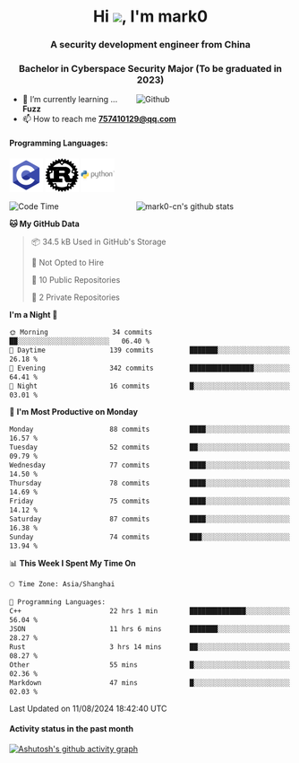 <h1 align="center">Hi <img src="https://raw.githubusercontent.com/iampavangandhi/iampavangandhi/master/gifs/Hi.gif" width="30px">, I'm mark0</h1>

<h3 align="center">A security development engineer from China</h3>
<h3 align="center">Bachelor in Cyberspace Security Major (To be graduated in 2023)</h3>

<img width="55%" align="right" alt="Github" src="https://raw.githubusercontent.com/onimur/.github/master/.resources/git-header.svg" />

<!-- - 🔭 I’m currently working on **vKarma Webapp** -->
<!-- - 💬 Ask me about ... **Web Develpoment** -->
<!-- - 😄 Employement ... **Open for intern opportunities** -->
<!-- - ⚡ Fun fact ... **Anime**❤ -->
- 🌱 I’m currently learning ... **Fuzz**
- 📫 How to reach me **757410129@qq.com**
<!-- - 📨 Or reach me **757410129@qq.com** -->

<h4>Programming Languages: </h4>
<p align="left">
 <img style="margin: auto;" src="https://raw.githubusercontent.com/sachinverma53121/sachinverma53121/master/icons/c.png" alt=c width="60" height="60"/>
 <img style="margin: auto;" src="https://raw.githubusercontent.com/mark0-cn/blog_img/master/img/202309031232124.png" alt=cplusplus width="60" height="60"/>
 <img style="margin: auto;" src="https://raw.githubusercontent.com/sachinverma53121/sachinverma53121/master/icons/python.png" alt=python width="60" height="60"/>
</p>


<img width="55%" align="right" alt="mark0-cn's github stats" src="https://github-readme-stats.vercel.app/api?username=mark0-cn&show_icons=true&hide_border=true" />

<!--START_SECTION:waka-->
![Code Time](http://img.shields.io/badge/Code%20Time-2%2C433%20hrs%2054%20mins-blue)

**🐱 My GitHub Data** 

> 📦 34.5 kB Used in GitHub's Storage 
 > 
> 🚫 Not Opted to Hire
 > 
> 📜 10 Public Repositories 
 > 
> 🔑 2 Private Repositories 
 > 
**I'm a Night 🦉** 

```text
🌞 Morning                34 commits          ██░░░░░░░░░░░░░░░░░░░░░░░   06.40 % 
🌆 Daytime                139 commits         ███████░░░░░░░░░░░░░░░░░░   26.18 % 
🌃 Evening                342 commits         ████████████████░░░░░░░░░   64.41 % 
🌙 Night                  16 commits          █░░░░░░░░░░░░░░░░░░░░░░░░   03.01 % 
```
📅 **I'm Most Productive on Monday** 

```text
Monday                   88 commits          ████░░░░░░░░░░░░░░░░░░░░░   16.57 % 
Tuesday                  52 commits          ██░░░░░░░░░░░░░░░░░░░░░░░   09.79 % 
Wednesday                77 commits          ████░░░░░░░░░░░░░░░░░░░░░   14.50 % 
Thursday                 78 commits          ████░░░░░░░░░░░░░░░░░░░░░   14.69 % 
Friday                   75 commits          ████░░░░░░░░░░░░░░░░░░░░░   14.12 % 
Saturday                 87 commits          ████░░░░░░░░░░░░░░░░░░░░░   16.38 % 
Sunday                   74 commits          ███░░░░░░░░░░░░░░░░░░░░░░   13.94 % 
```


📊 **This Week I Spent My Time On** 

```text
🕑︎ Time Zone: Asia/Shanghai

💬 Programming Languages: 
C++                      22 hrs 1 min        ██████████████░░░░░░░░░░░   56.04 % 
JSON                     11 hrs 6 mins       ███████░░░░░░░░░░░░░░░░░░   28.27 % 
Rust                     3 hrs 14 mins       ██░░░░░░░░░░░░░░░░░░░░░░░   08.27 % 
Other                    55 mins             █░░░░░░░░░░░░░░░░░░░░░░░░   02.36 % 
Markdown                 47 mins             █░░░░░░░░░░░░░░░░░░░░░░░░   02.03 % 
```


 Last Updated on 11/08/2024 18:42:40 UTC
<!--END_SECTION:waka-->

<h4>Activity status in the past month</h4>

[![Ashutosh's github activity graph](https://github-readme-activity-graph.vercel.app/graph?username=mark0-cn&theme=dracula)](https://github.com/ashutosh00710/github-readme-activity-graph)

<!--
**mark0-cn/mark0-cn** is a ✨ _special_ ✨ repository because its `README.md` (this file) appears on your GitHub profile.

Here are some ideas to get you started:

- 🔭 I’m currently working on ...
- 🌱 I’m currently learning ...
- 👯 I’m looking to collaborate on ...
- 🤔 I’m looking for help with ...
- 💬 Ask me about ...
- 📫 How to reach me: ...
- 😄 Pronouns: ...
- ⚡ Fun fact: ...
-->
